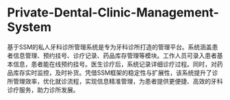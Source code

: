 # Private-Dental-Clinic-Management-System
基于SSM的私人牙科诊所管理系统是专为牙科诊所打造的管理平台。系统涵盖患者信息管理、预约挂号、诊疗记录、药品库存管理等模块。工作人员可录入患者基本信息，患者能在线预约挂号。医生诊疗后，系统记录详细诊疗过程。同时，对药品库存实时监控，及时补货。凭借SSM框架的稳定性与扩展性，该系统提升了诊所管理效率，优化就诊流程，实现信息精准管理，为患者提供更便捷、高效的牙科诊疗服务，助力诊所发展。
